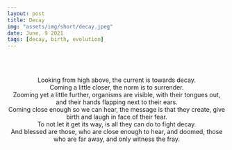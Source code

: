 ```yaml
---
layout: post
title: Decay
img: "assets/img/short/decay.jpeg"
date: June, 9 2021
tags: [decay, birth, evolution]
---
```


<br><br>
<div align="center">
Looking from high above, the current is towards decay.<br>
Coming a little closer, the norm is to surrender. <br>
Zooming yet a little further, organisms are visible, with their tongues out, and their hands flapping next to their ears.<br>
Coming close enough so we can hear, the message is that they create, give birth and laugh in face of their fear. <br>
To not let it get its way, is all they can do to fight decay.<br>
And blessed are those, who are close enough to hear, and doomed, those who are far away, and only witness the fray.<br>
  
</div>
<br><br>
<br><br>
<br><br>
<br><br>
<br><br>
<br><br>
